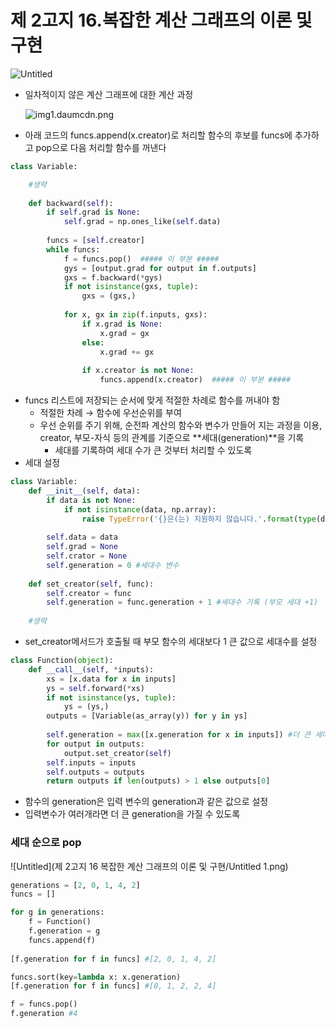 # 제 2고지 16.복잡한 계산 그래프의 이론 및 구현

![Untitled](%E1%84%8C%E1%85%A6%202%E1%84%80%E1%85%A9%E1%84%8C%E1%85%B5%2016%20%E1%84%87%E1%85%A9%E1%86%A8%E1%84%8C%E1%85%A1%E1%86%B8%E1%84%92%E1%85%A1%E1%86%AB%20%E1%84%80%E1%85%A8%E1%84%89%E1%85%A1%E1%86%AB%20%E1%84%80%E1%85%B3%E1%84%85%E1%85%A2%E1%84%91%E1%85%B3%E1%84%8B%E1%85%B4%20%E1%84%8B%E1%85%B5%E1%84%85%E1%85%A9%E1%86%AB%20%E1%84%86%E1%85%B5%E1%86%BE%20%E1%84%80%E1%85%AE%E1%84%92%20614ee178f77a4bc8affb38d367f76af7/Untitled.png)

- 일차적이지 않은 계산 그래프에 대한 계산 과정
    
    ![img1.daumcdn.png](%E1%84%8C%E1%85%A6%202%E1%84%80%E1%85%A9%E1%84%8C%E1%85%B5%2016%20%E1%84%87%E1%85%A9%E1%86%A8%E1%84%8C%E1%85%A1%E1%86%B8%E1%84%92%E1%85%A1%E1%86%AB%20%E1%84%80%E1%85%A8%E1%84%89%E1%85%A1%E1%86%AB%20%E1%84%80%E1%85%B3%E1%84%85%E1%85%A2%E1%84%91%E1%85%B3%E1%84%8B%E1%85%B4%20%E1%84%8B%E1%85%B5%E1%84%85%E1%85%A9%E1%86%AB%20%E1%84%86%E1%85%B5%E1%86%BE%20%E1%84%80%E1%85%AE%E1%84%92%20614ee178f77a4bc8affb38d367f76af7/img1.daumcdn.png)
    
- 아래 코드의 funcs.append(x.creator)로 처리할 함수의 후보를 funcs에 추가하고 pop으로 다음 처리할 함수를 꺼낸다

```python
class Variable:

	#생략
    
    def backward(self):
    	if self.grad is None:
        	self.grad = np.ones_like(self.data)
            
        funcs = [self.creator]
        while funcs: 
        	f = funcs.pop()  ##### 이 부분 #####
            gys = [output.grad for output in f.outputs]
            gxs = f.backward(*gys)
            if not isinstance(gxs, tuple):
            	gxs = (gxs,)
                
            for x, gx in zip(f.inputs, gxs):
            	if x.grad is None:
                	x.grad = gx
                else:
                    x.grad += gx
                    
                if x.creator is not None:
                	funcs.append(x.creator)  ##### 이 부분 #####
```

- funcs 리스트에 저장되는 순서에 맞게 적절한 차례로 함수를 꺼내야 함
    - 적절한 차례 → 함수에 우선순위를 부여
    - 우선 순위를 주기 위해, 순전파 계산의 함수와 변수가 만들어 지는 과정을 이용, creator, 부모-자식 등의 관계를 기준으로 **세대(generation)**을 기록
        - 세대를 기록하여 세대 수가 큰 것부터 처리할 수 있도록
- 세대 설정

```python
class Variable:
	def __init__(self, data):
    	if data is not None:
        	if not isinstance(data, np.array):
            	raise TypeError('{}은(는) 지원하지 않습니다.'.format(type(data)))
                
        self.data = data
        self.grad = None
        self.crator = None
        self.generation = 0 #세대수 변수
        
    def set_creator(self, func):
    	self.creator = func
        self.generation = func.generation + 1 #세대수 기록 (부모 세대 +1)
       
    #생략
```

- set_creator메서드가 호출될 때 부모 함수의 세대보다 1 큰 값으로 세대수를 설정

```python
class Function(object):
	def __call__(self, *inputs):
    	xs = [x.data for x in inputs]
        ys = self.forward(*xs)
        if not isinstance(ys, tuple):
        	ys = (ys,)
        outputs = [Variable(as_array(y)) for y in ys]
        
        self.generation = max([x.generation for x in inputs]) #더 큰 세대수를 받는다
        for output in outputs:
        	output.set_creator(self)
        self.inputs = inputs
        self.outputs = outputs
        return outputs if len(outputs) > 1 else outputs[0]
```

- 함수의 generation은 입력 변수의 generation과 같은 값으로 설정
- 입력변수가 여러개라면 더 큰 generation을 가질 수 있도록

### 세대 순으로 pop

![Untitled](제 2고지 16 복잡한 계산 그래프의 이론 및 구현/Untitled 1.png)

```python
generations = [2, 0, 1, 4, 2]
funcs = []

for g in generations:
	f = Function()
    f.generation = g
    funcs.append(f)
    
[f.generation for f in funcs] #[2, 0, 1, 4, 2]
```

```python
funcs.sort(key=lambda x: x.generation)
[f.generation for f in funcs] #[0, 1, 2, 2, 4]

f = funcs.pop()
f.generation #4
```
